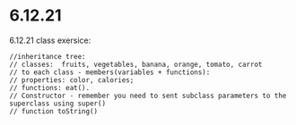 # 6.12.21
6.12.21
class exersice:

    //inheritance tree:
    // classes:  fruits, vegetables, banana, orange, tomato, carrot
    // to each class - members(variables + functions):
    // properties: color, calories;
    // functions: eat().
    // Constructor - remember you need to sent subclass parameters to the superclass using super()
    // function toString()
